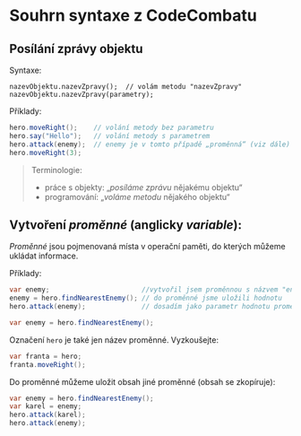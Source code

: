 # Souhrn syntaxe z CodeCombatu

## Posílání zprávy objektu 

Syntaxe:
```
nazevObjektu.nazevZpravy();  // volám metodu "nazevZpravy"
nazevObjektu.nazevZpravy(parametry);
```

Příklady:
```java
hero.moveRight();    // volání metody bez parametru
hero.say("Hello");   // volání metody s parametrem
hero.attack(enemy);  // enemy je v tomto případě „proměnná“ (viz dále)
hero.moveRight(3);
```

> Terminologie:
> - práce s objekty: „_posíláme zprávu_ nějakému objektu“
> - programování: „_voláme metodu_ nějakého objektu“

## Vytvoření _proměnné_ (anglicky _variable_):

_Proměnné_ jsou pojmenovaná místa v&nbsp;operační paměti, do kterých můžeme ukládat informace.

Příklady:
```java
var enemy;                       //vytvořil jsem proměnnou s názvem "enemy"
enemy = hero.findNearestEnemy(); // do proměnné jsme uložili hodnotu
hero.attack(enemy);              // dosadím jako parametr hodnotu proměnné.
```

```java
var enemy = hero.findNearestEnemy();
```

Označení `hero` je také jen název proměnné. Vyzkoušejte:
```java
var franta = hero;
franta.moveRight();
```

Do proměnné můžeme uložit obsah jiné proměnné (obsah se zkopíruje):
```java
var enemy = hero.findNearestEnemy();
var karel = enemy;
hero.attack(karel);
hero.attack(enemy);
```
